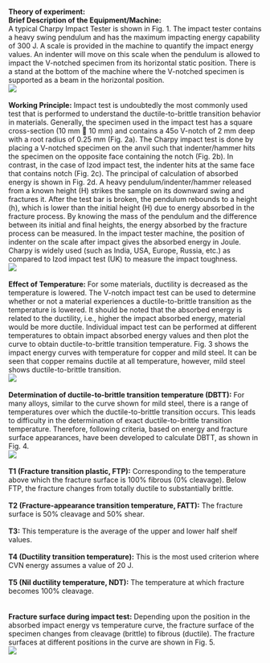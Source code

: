 <b> Theory of experiment:</b><br>
<b> Brief Description of the Equipment/Machine: </b><br>
A typical Charpy Impact Tester is shown in Fig. 1. The impact tester contains a heavy swing pendulum and has the maximum impacting energy capability of 300 J. A scale is provided in the machine to quantify the impact energy values. An indenter will move on this scale when the pendulum is allowed to impact the V-notched specimen from its horizontal static position. There is a stand at the bottom of the machine where the V-notched specimen is supported as a beam in the horizontal position.<br>
<image src="images/image1.PNG"> <br><br>
<b>Working Principle:</b> Impact test is undoubtedly the most commonly used test that is performed to understand the ductile-to-brittle transition behavior in materials. Generally, the specimen used in the impact test has a square cross-section (10 mm  10 mm) and contains a 45o V-notch of 2 mm deep with a root radius of 0.25 mm (Fig. 2a). The Charpy impact test is done by placing a V-notched specimen on the anvil such that indenter/hammer hits the specimen on the opposite face containing the notch (Fig. 2b). In contrast, in the case of Izod impact test, the indenter hits at the same face that contains notch (Fig. 2c). The principal of calculation of absorbed energy is shown in Fig. 2d. A heavy pendulum/indenter/hammer released from a known height (H) strikes the sample on its downward swing and fractures it. After the test bar is broken, the pendulum rebounds to a height (h), which is lower than the initial height (H) due to energy absorbed in the fracture process. By knowing the mass of the pendulum and the difference between its initial and final heights, the energy absorbed by the fracture process can be measured. In the impact tester machine, the position of indenter on the scale after impact gives the absorbed energy in Joule. Charpy is widely used (such as India, USA, Europe, Russia, etc.) as compared to Izod impact test (UK) to measure the impact toughness.<br>
<image src="images/image2.PNG"> <br><br>
<b>Effect of Temperature:</b> For some materials, ductility is decreased as the temperature is lowered. The V-notch impact test can be used to determine whether or not a material experiences a ductile-to-brittle transition as the temperature is lowered. It should be noted that the absorbed energy is related to the ductility, i.e., higher the impact absorbed energy, material would be more ductile. Individual impact test can be performed at different temperatures to obtain impact absorbed energy values and then plot the curve to obtain ductile-to-brittle transition temperature. Fig. 3 shows the impact energy curves with temperature for copper and mild steel. It can be seen that copper remains ductile at all temperature, however, mild steel shows ductile-to-brittle transition.<br>
<image src="images/image3.PNG"> <br><br>
<b>Determination of ductile-to-brittle transition temperature (DBTT):</b> For many alloys, similar to the curve shown for mild steel, there is a range of temperatures over which the ductile-to-brittle transition occurs. This leads to difficulty in the determination of exact ductile-to-brittle transition temperature. Therefore, following criteria, based on energy and fracture surface appearances, have been developed to calculate DBTT, as shown in Fig. 4.<br>
<image src="images/image4.PNG"> <br><br>
<b>T1 (Fracture transition plastic, FTP):</b> Corresponding to the temperature above which the fracture surface is 100% fibrous (0% cleavage). Below FTP, the fracture changes from totally ductile to substantially brittle.<br><br>
<b>T2 (Fracture-appearance transition temperature, FATT):</b> The fracture surface is 50% cleavage and 50% shear.<br><br>
<b>T3:</b> This temperature is the average of the upper and lower half shelf values.<br><br>
<b>T4 (Ductility transition temperature):</b> This is the most used criterion where CVN energy assumes a value of 20 J.<br><br>
<b>T5 (Nil ductility temperature, NDT):</b> The temperature at which fracture becomes 100% cleavage.<br><br>   
<b> Fracture surface during impact test:</b> Depending upon the position in the absorbed impact energy vs temperature curve, the fracture surface of the specimen changes from cleavage (brittle) to fibrous (ductile). The fracture surfaces at different positions in the curve are shown in Fig. 5.<br>
<image src="images/image5.PNG"> <br>
